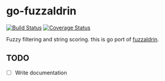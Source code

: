 # go-fuzzaldrin

[![Build Status](https://travis-ci.org/Sixeight/go-fuzzaldrin.svg?branch=master)](https://travis-ci.org/Sixeight/go-fuzzaldrin)
[![Coverage Status](https://coveralls.io/repos/Sixeight/go-fuzzaldrin/badge.png?branch=master)](https://coveralls.io/r/Sixeight/go-fuzzaldrin?branch=master)

Fuzzy filtering and string scoring.
this is go port of [fuzzaldrin](https://github.com/atom/fuzzaldrin).

## TODO

- [ ] Write documentation
